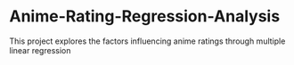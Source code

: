 # Anime-Rating-Regression-Analysis
This project explores the factors influencing anime ratings through multiple linear regression
